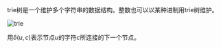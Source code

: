 trie树是一个维护多个字符串的数据结构。整数也可以以某种进制用trie树维护。

![trie](http://faioj.brynhild.online/images/trie1.png)

用$\delta(u,c)$表示节点$u$的字符$c$所连接的下一个节点。